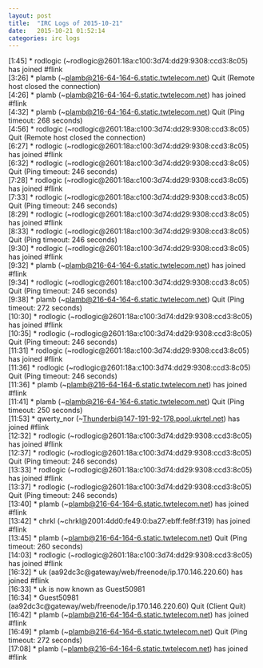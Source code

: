 ```yaml
---
layout: post
title:  "IRC Logs of 2015-10-21"
date:   2015-10-21 01:52:14
categories: irc logs
---
```

<span class="irc-date">[1:45]</span> <span class="irc-green">* rodlogic (~rodlogic@2601:18a:c100:3d74:dd29:9308:ccd3:8c05) has joined #flink</span><br />
<span class="irc-date">[3:26]</span> <span class="irc-navy">* plamb (~plamb@216-64-164-6.static.twtelecom.net) Quit (Remote host closed the connection)</span><br />
<span class="irc-date">[4:26]</span> <span class="irc-green">* plamb (~plamb@216-64-164-6.static.twtelecom.net) has joined #flink</span><br />
<span class="irc-date">[4:32]</span> <span class="irc-navy">* plamb (~plamb@216-64-164-6.static.twtelecom.net) Quit (Ping timeout: 268 seconds)</span><br />
<span class="irc-date">[4:56]</span> <span class="irc-navy">* rodlogic (~rodlogic@2601:18a:c100:3d74:dd29:9308:ccd3:8c05) Quit (Remote host closed the connection)</span><br />
<span class="irc-date">[6:27]</span> <span class="irc-green">* rodlogic (~rodlogic@2601:18a:c100:3d74:dd29:9308:ccd3:8c05) has joined #flink</span><br />
<span class="irc-date">[6:32]</span> <span class="irc-navy">* rodlogic (~rodlogic@2601:18a:c100:3d74:dd29:9308:ccd3:8c05) Quit (Ping timeout: 246 seconds)</span><br />
<span class="irc-date">[7:28]</span> <span class="irc-green">* rodlogic (~rodlogic@2601:18a:c100:3d74:dd29:9308:ccd3:8c05) has joined #flink</span><br />
<span class="irc-date">[7:33]</span> <span class="irc-navy">* rodlogic (~rodlogic@2601:18a:c100:3d74:dd29:9308:ccd3:8c05) Quit (Ping timeout: 246 seconds)</span><br />
<span class="irc-date">[8:29]</span> <span class="irc-green">* rodlogic (~rodlogic@2601:18a:c100:3d74:dd29:9308:ccd3:8c05) has joined #flink</span><br />
<span class="irc-date">[8:33]</span> <span class="irc-navy">* rodlogic (~rodlogic@2601:18a:c100:3d74:dd29:9308:ccd3:8c05) Quit (Ping timeout: 246 seconds)</span><br />
<span class="irc-date">[9:30]</span> <span class="irc-green">* rodlogic (~rodlogic@2601:18a:c100:3d74:dd29:9308:ccd3:8c05) has joined #flink</span><br />
<span class="irc-date">[9:32]</span> <span class="irc-green">* plamb (~plamb@216-64-164-6.static.twtelecom.net) has joined #flink</span><br />
<span class="irc-date">[9:34]</span> <span class="irc-navy">* rodlogic (~rodlogic@2601:18a:c100:3d74:dd29:9308:ccd3:8c05) Quit (Ping timeout: 246 seconds)</span><br />
<span class="irc-date">[9:38]</span> <span class="irc-navy">* plamb (~plamb@216-64-164-6.static.twtelecom.net) Quit (Ping timeout: 272 seconds)</span><br />
<span class="irc-date">[10:30]</span> <span class="irc-green">* rodlogic (~rodlogic@2601:18a:c100:3d74:dd29:9308:ccd3:8c05) has joined #flink</span><br />
<span class="irc-date">[10:35]</span> <span class="irc-navy">* rodlogic (~rodlogic@2601:18a:c100:3d74:dd29:9308:ccd3:8c05) Quit (Ping timeout: 246 seconds)</span><br />
<span class="irc-date">[11:31]</span> <span class="irc-green">* rodlogic (~rodlogic@2601:18a:c100:3d74:dd29:9308:ccd3:8c05) has joined #flink</span><br />
<span class="irc-date">[11:36]</span> <span class="irc-navy">* rodlogic (~rodlogic@2601:18a:c100:3d74:dd29:9308:ccd3:8c05) Quit (Ping timeout: 246 seconds)</span><br />
<span class="irc-date">[11:36]</span> <span class="irc-green">* plamb (~plamb@216-64-164-6.static.twtelecom.net) has joined #flink</span><br />
<span class="irc-date">[11:41]</span> <span class="irc-navy">* plamb (~plamb@216-64-164-6.static.twtelecom.net) Quit (Ping timeout: 250 seconds)</span><br />
<span class="irc-date">[11:53]</span> <span class="irc-green">* qwerty_nor (~Thunderbi@147-191-92-178.pool.ukrtel.net) has joined #flink</span><br />
<span class="irc-date">[12:32]</span> <span class="irc-green">* rodlogic (~rodlogic@2601:18a:c100:3d74:dd29:9308:ccd3:8c05) has joined #flink</span><br />
<span class="irc-date">[12:37]</span> <span class="irc-navy">* rodlogic (~rodlogic@2601:18a:c100:3d74:dd29:9308:ccd3:8c05) Quit (Ping timeout: 246 seconds)</span><br />
<span class="irc-date">[13:33]</span> <span class="irc-green">* rodlogic (~rodlogic@2601:18a:c100:3d74:dd29:9308:ccd3:8c05) has joined #flink</span><br />
<span class="irc-date">[13:37]</span> <span class="irc-navy">* rodlogic (~rodlogic@2601:18a:c100:3d74:dd29:9308:ccd3:8c05) Quit (Ping timeout: 246 seconds)</span><br />
<span class="irc-date">[13:40]</span> <span class="irc-green">* plamb (~plamb@216-64-164-6.static.twtelecom.net) has joined #flink</span><br />
<span class="irc-date">[13:42]</span> <span class="irc-green">* chrkl (~chrkl@2001:4dd0:fe49:0:ba27:ebff:fe8f:f319) has joined #flink</span><br />
<span class="irc-date">[13:45]</span> <span class="irc-navy">* plamb (~plamb@216-64-164-6.static.twtelecom.net) Quit (Ping timeout: 260 seconds)</span><br />
<span class="irc-date">[14:03]</span> <span class="irc-green">* rodlogic (~rodlogic@2601:18a:c100:3d74:dd29:9308:ccd3:8c05) has joined #flink</span><br />
<span class="irc-date">[16:32]</span> <span class="irc-green">* uk (aa92dc3c@gateway/web/freenode/ip.170.146.220.60) has joined #flink</span><br />
<span class="irc-date">[16:33]</span> <span class="irc-green">* uk is now known as Guest50981</span><br />
<span class="irc-date">[16:34]</span> <span class="irc-navy">* Guest50981 (aa92dc3c@gateway/web/freenode/ip.170.146.220.60) Quit (Client Quit)</span><br />
<span class="irc-date">[16:42]</span> <span class="irc-green">* plamb (~plamb@216-64-164-6.static.twtelecom.net) has joined #flink</span><br />
<span class="irc-date">[16:49]</span> <span class="irc-navy">* plamb (~plamb@216-64-164-6.static.twtelecom.net) Quit (Ping timeout: 272 seconds)</span><br />
<span class="irc-date">[17:08]</span> <span class="irc-green">* plamb (~plamb@216-64-164-6.static.twtelecom.net) has joined #flink</span><br />
